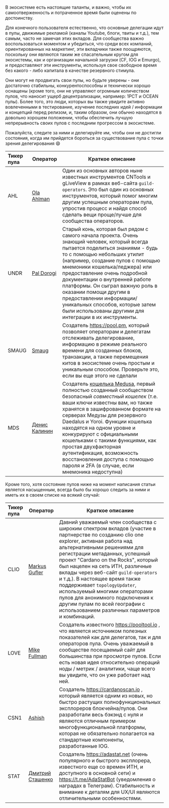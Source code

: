 В экосистеме есть настоящие таланты, и важно, чтобы их самоотверженность и потраченное время были оценены по достоинству.

Для конечного пользователя естественно, что основные делегации идут в пулы, движимые рекламой (каналы Youtube, блоги, твиты и т.д.), тем самым, часто не замечая этих вкладов. Для сообщества важно воспользоваться моментом и убедиться, что среди всех компаний, ориентированных на маркетинг, эти вкладчики также поощряются, поскольку они являются таким же спасательным кругом для экосистемы, как и организации начальной загрузки (CF, IOG и Emurgo), и предоставляют эти инструменты, используя свое свободное время без какого - либо капитала в качестве резервного стимула.

Они могут не продвигать свои пулы, но будьте уверены - они достаточно стабильны, конкурентоспособны и технически хорошо оснащены (кроме того, они не управляют огромным количеством пулов, что наносит ущерб децентрализации, например: 1PCT и OCEAN пулы). Более того, это люди, которых вы также увидите активно вовлеченными в тестирование, изучение последних идей / информации и концепций перед релизом, и, таким образом, они обычно находятся в довольно хорошем положении, чтобы обеспечить лучшую непрерывность своих пулов с последним прогрессом в экосистеме.

Пожалуйста, следите за ними и делегируйте им, чтобы они не достигли состояния, когда им прийдется бороться за существование пула с точки зрения делегирования :smile:

|Тикер пула    |Оператор          |Краткое описание                                 |
|:-------------|------------------|-------------------------------------------------|
|AHL           |[Ola Ahlman]      |Один из основных авторов ныне известных инструментов CNTools и gLiveView в рамках веб-сайта `guild-operators`. Это был один из основных инструментов, который помог многим другим успешным операторам пула, упростив процесс и найдя способ сделать вещи проще/лучше для сообщества операторов.|
|UNDR          |[Pal Dorogi]      |Старый конь, которая был рядом с самого начала проекта. Очень знающий человек, который всегда пытается поделиться знаниями - будь то с помощью небольших утилит (например, создание пулов с помощью мнемоники кошелька/леджера) или предоставление очень подробной документации о внутренней работе платформы. Он сыграл важную роль в оказании помощи другим в предоставлении информации/уникальных способов, которые затем были использованы другими для интеграции в их инструменты.|
|SMAUG         |[Smaug]           |Создатель https://pool.pm, который позволяет операторам и делегатам отслеживать делегирование, информацию в режиме реального времени для созданных блоков, транзакции, а также перемещения китов в экосистеме очень простым и уникальным способом. Проверьте это, если вы еще этого не сделали|
|MDS           |[Денис Калинин]   |Создатель [кошелька Medusa](https://adawallet.io), первый полностью созданный сообществом безопасный *совместный кошелек* (т.е. ваши ключи известны вам, но также хранятся в зашифрованном формате на серверах Медузы для резервного Daedalus и Yoroi. Функции кошелька находятся на одном уровне и конкурируют с официальными кошельками с такими функциями, как простая двухфакторная аутентификация, возможность восстановления доступа с помощью пароля и 2FA (в случае, если мнемоника недоступна)|


Кроме того, хотя состояние пулов ниже на момент написания статьи является насыщенным, всегда было бы хорошо следить за ними и иметь их в своем списке на всякий случай:

|Тикер пула    |Оператор          |Краткое описание                                 |
|:-------------|------------------|-------------------------------------------------|
|CLIO          |[Markus Gufler]   |Давний уважаемый член сообщества с широким спектром вкладов (участие в партнерстве по созданию clio one explorer, активная работа над альтернативными решениями для регистрации метаданных, успешный проект "Cardano on the Rocks", который был нацелен на сеть ИТН, различные вклады через веб-сайт `guild-operators` и т.д.). В настоящее время также поддерживает `topologyUpdater`, используемый многими операторами пулов для анонимного подключения к другим пулам по всей географии с использованием различных параметров и комбинаций.|
|LOVE          |[Mike Fullman]    |Создатель известного https://pooltool.io , что является источником полезных показателей как для делегатов, так и для операторов пула. Очень уважаемый в сообществе посещаемый сайт для большинства при просмотре пулов. Если есть новая идея относительно операций ноды / метрик / аналитики, чаще всего вы увидите, что он уже работает над ней.|
|CSN1          |[Ashish]          |Создатель https://cardanoscan.io , который является одним из новых, но быстро растущих полнофункциональных эксплореров блокчейна/пулов. Они разработали весь бэкэнд с нуля и являются отличным примером многофункциональной платформы, которая не обязательно полагается на стандартные компоненты, разработанные IOG.|
|STAT          |[Дмитрий Сташенко]|Создатель https://adastat.net (очень популярного и быстрого эксплорера, известного еще со времен ИТН, и доступного в основной сети) и https://t.me/AdaStatBot (уведомления о наградах в Телеграм). Стабильность и внимание к деталям для UX/UI являются отличительными особенностями.|

[Mike Fullman]: https://t.me/papacarp
[Ashish]: https://t.me/blStitch
[Markus Gufler]: https://t.me/gufmar
[Pal Dorogi]: https://t.me/iilap
[Ola Ahlman]: https://t.me/olaahlman
[Smaug]: https://t.me/SmaugPool
[Дмитрий Сташенко]: https://t.me/dmitry_stas
[Денис Калинин]: https://t.me/Fell_x27
